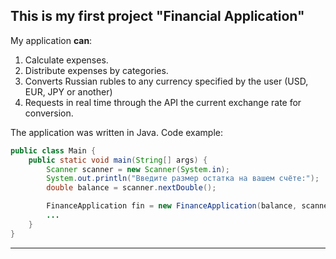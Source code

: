 ## This is my first project "Financial Application"

My application **can**:
1. Calculate expenses.
2. Distribute expenses by categories.
3. Сonverts Russian rubles to any currency specified by the user (USD, EUR, JPY or another)
4. Requests in real time through the API the current exchange rate for conversion.

The application was written in Java. Code example:
```java
public class Main {
    public static void main(String[] args) {
        Scanner scanner = new Scanner(System.in);
        System.out.println("Введите размер остатка на вашем счёте:");
        double balance = scanner.nextDouble();

        FinanceApplication fin = new FinanceApplication(balance, scanner);
        ...
    }
}
```
------
